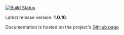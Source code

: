 [![Build Status](https://secure.travis-ci.org/timurstrekalov/saga.png?branch=master)](http://travis-ci.org/timurstrekalov/saga)

Latest release version: **1.0.10**. 

Documentation is hosted on the project's [GitHub page](http://timurstrekalov.github.com/saga/)
